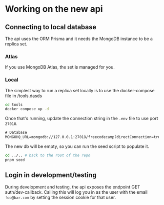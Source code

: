 # Working on the new api

## Connecting to local database

The api uses the ORM Prisma and it needs the MongoDB instance to be a replica set.

### Atlas

If you use MongoDB Atlas, the set is managed for you.

### Local

The simplest way to run a replica set locally is to use the docker-compose file
in /tools.dasds

```bash
cd tools
docker compose up -d
```

Once that's running, update the connection string in the `.env` file to use port `27018`.

```txt
# Database
MONGOHQ_URL=mongodb://127.0.0.1:27018/freecodecamp?directConnection=true
```

The new db will be empty, so you can run the seed script to populate it.

```bash
cd ../.. # back to the root of the repo
pnpm seed
```

## Login in development/testing

During development and testing, the api exposes the endpoint GET auth/dev-callback. Calling this will log you in as the user with the email `foo@bar.com` by setting the session cookie for that user.
